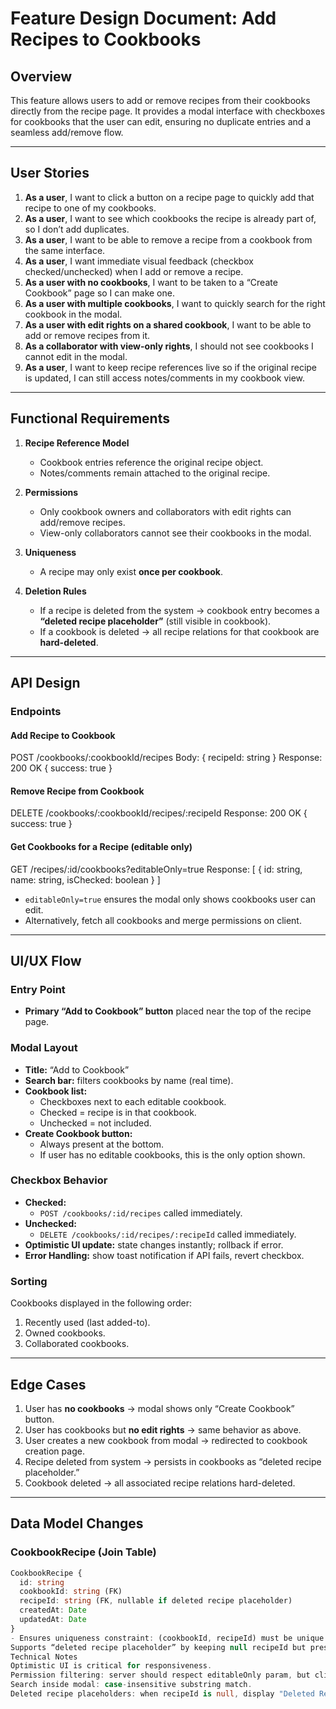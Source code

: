 # Feature Design Document: Add Recipes to Cookbooks

## Overview
This feature allows users to add or remove recipes from their cookbooks directly from the recipe page. It provides a modal interface with checkboxes for cookbooks that the user can edit, ensuring no duplicate entries and a seamless add/remove flow.  

---

## User Stories

1. **As a user**, I want to click a button on a recipe page to quickly add that recipe to one of my cookbooks.  
2. **As a user**, I want to see which cookbooks the recipe is already part of, so I don’t add duplicates.  
3. **As a user**, I want to be able to remove a recipe from a cookbook from the same interface.  
4. **As a user**, I want immediate visual feedback (checkbox checked/unchecked) when I add or remove a recipe.  
5. **As a user with no cookbooks**, I want to be taken to a “Create Cookbook” page so I can make one.  
6. **As a user with multiple cookbooks**, I want to quickly search for the right cookbook in the modal.  
7. **As a user with edit rights on a shared cookbook**, I want to be able to add or remove recipes from it.  
8. **As a collaborator with view-only rights**, I should not see cookbooks I cannot edit in the modal.  
9. **As a user**, I want to keep recipe references live so if the original recipe is updated, I can still access notes/comments in my cookbook view.  

---

## Functional Requirements

1. **Recipe Reference Model**
   - Cookbook entries reference the original recipe object.  
   - Notes/comments remain attached to the original recipe.  

2. **Permissions**
   - Only cookbook owners and collaborators with edit rights can add/remove recipes.  
   - View-only collaborators cannot see their cookbooks in the modal.  

3. **Uniqueness**
   - A recipe may only exist **once per cookbook**.  

4. **Deletion Rules**
   - If a recipe is deleted from the system → cookbook entry becomes a **“deleted recipe placeholder”** (still visible in cookbook).  
   - If a cookbook is deleted → all recipe relations for that cookbook are **hard-deleted**.  

---

## API Design

### Endpoints

#### Add Recipe to Cookbook
POST /cookbooks/:cookbookId/recipes
Body: { recipeId: string }
Response: 200 OK { success: true }

#### Remove Recipe from Cookbook
DELETE /cookbooks/:cookbookId/recipes/:recipeId
Response: 200 OK { success: true }

#### Get Cookbooks for a Recipe (editable only)
GET /recipes/:id/cookbooks?editableOnly=true
Response: [
{ id: string, name: string, isChecked: boolean }
]

- `editableOnly=true` ensures the modal only shows cookbooks user can edit.  
- Alternatively, fetch all cookbooks and merge permissions on client.  

---

## UI/UX Flow

### Entry Point
- **Primary “Add to Cookbook” button** placed near the top of the recipe page.  

### Modal Layout
- **Title:** “Add to Cookbook”  
- **Search bar:** filters cookbooks by name (real time).  
- **Cookbook list:**  
  - Checkboxes next to each editable cookbook.  
  - Checked = recipe is in that cookbook.  
  - Unchecked = not included.  
- **Create Cookbook button:**  
  - Always present at the bottom.  
  - If user has no editable cookbooks, this is the only option shown.  

### Checkbox Behavior
- **Checked:**  
  - `POST /cookbooks/:id/recipes` called immediately.  
- **Unchecked:**  
  - `DELETE /cookbooks/:id/recipes/:recipeId` called immediately.  
- **Optimistic UI update:** state changes instantly; rollback if error.  
- **Error Handling:** show toast notification if API fails, revert checkbox.  

### Sorting
Cookbooks displayed in the following order:  
1. Recently used (last added-to).  
2. Owned cookbooks.  
3. Collaborated cookbooks.  

---

## Edge Cases

1. User has **no cookbooks** → modal shows only “Create Cookbook” button.  
2. User has cookbooks but **no edit rights** → same behavior as above.  
3. User creates a new cookbook from modal → redirected to cookbook creation page.  
4. Recipe deleted from system → persists in cookbooks as “deleted recipe placeholder.”  
5. Cookbook deleted → all associated recipe relations hard-deleted.  

---

## Data Model Changes

### CookbookRecipe (Join Table)
```ts
CookbookRecipe {
  id: string
  cookbookId: string (FK)
  recipeId: string (FK, nullable if deleted recipe placeholder)
  createdAt: Date
  updatedAt: Date
}
- Ensures uniqueness constraint: (cookbookId, recipeId) must be unique.
Supports “deleted recipe placeholder” by keeping null recipeId but preserving the relation row.
Technical Notes
Optimistic UI is critical for responsiveness.
Permission filtering: server should respect editableOnly param, but client can double-check with merged user data.
Search inside modal: case-insensitive substring match.
Deleted recipe placeholders: when recipeId is null, display "Deleted Recipe" in cookbook view.
